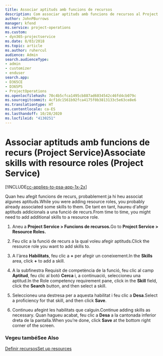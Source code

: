 ```yaml
---
title: Associar aptituds amb funcions de recursos
description: Com associar aptituds amb funcions de recursos al Project Service
author: JohnPBurrows
manager: kfend
ms.service: project-operations
ms.custom:
- dyn365-projectservice
ms.date: 8/03/2018
ms.topic: article
ms.author: ruhercul
audience: Admin
search.audienceType:
- admin
- customizer
- enduser
search.app:
- D365CE
- D365PS
- ProjectOperations
ms.openlocfilehash: 70c4b5cfca1495cb887ad6034542c46fd4cb079c
ms.sourcegitcommit: 4cf1dc1561b92fca4175f0b3813133c5e63ce8e6
ms.translationtype: HT
ms.contentlocale: ca-ES
ms.lasthandoff: 10/28/2020
ms.locfileid: "4130251"
---
```

# <a name="associate-skills-with-resource-roles-project-service"></a><span data-ttu-id="d48a8-103">Associar aptituds amb funcions de recurs (Project Service)</span><span class="sxs-lookup"><span data-stu-id="d48a8-103">Associate skills with resource roles (Project Service)</span></span>

[!INCLUDE[cc-applies-to-psa-app-1x-2x](../includes/cc-applies-to-psa-app-1x-2x.md)]

<span data-ttu-id="d48a8-104">Quan heu afegit funcions de recurs, probablement ja hi heu associat algunes aptituds.</span><span class="sxs-lookup"><span data-stu-id="d48a8-104">While you were adding resource roles, you probably already associated some skills to them.</span></span> <span data-ttu-id="d48a8-105">De tant en tant, haureu d'afegir aptituds addicionals a una funció de recurs.</span><span class="sxs-lookup"><span data-stu-id="d48a8-105">From time to time, you might need to add additional skills to a resource role.</span></span>  
  
1.  <span data-ttu-id="d48a8-106">Aneu a **Project Service > Funcions de recursos.**</span><span class="sxs-lookup"><span data-stu-id="d48a8-106">Go to **Project Service > Resource Roles.**</span></span>  
  
2.  <span data-ttu-id="d48a8-107">Feu clic a la funció de recurs a la qual voleu afegir aptituds.</span><span class="sxs-lookup"><span data-stu-id="d48a8-107">Click the resource role you want to add skills to.</span></span>  
  
3.  <span data-ttu-id="d48a8-108">A l'àrea **Habilitats**, feu clic a **+** per afegir un coneixement.</span><span class="sxs-lookup"><span data-stu-id="d48a8-108">In the **Skills** area, click **+** to add a skill.</span></span>  
  
4.  <span data-ttu-id="d48a8-109">A la subfinestra Requisit de competència de la funció, feu clic al camp **Aptitud**, feu clic al botó **Cerca** i, a continuació, seleccioneu una aptitud.</span><span class="sxs-lookup"><span data-stu-id="d48a8-109">In the Role competency requirement pane, click in the **Skill** field, click the **Search** button,  and then select a skill.</span></span>  
  
5.  <span data-ttu-id="d48a8-110">Seleccioneu una destresa per a aquesta habilitat i feu clic a **Desa**.</span><span class="sxs-lookup"><span data-stu-id="d48a8-110">Select a proficiency for that skill, and then click **Save**.</span></span>  
  
6.  <span data-ttu-id="d48a8-111">Continueu afegint les habilitats que calguin.</span><span class="sxs-lookup"><span data-stu-id="d48a8-111">Continue adding skills as necessary.</span></span> <span data-ttu-id="d48a8-112">Quan hagueu acabat, feu clic a **Desa** a la cantonada inferior dreta de la pantalla.</span><span class="sxs-lookup"><span data-stu-id="d48a8-112">When you’re done, click **Save** at the bottom right corner of the screen.</span></span>  
  
### <a name="see-also"></a><span data-ttu-id="d48a8-113">Vegeu també</span><span class="sxs-lookup"><span data-stu-id="d48a8-113">See Also</span></span>  
 [<span data-ttu-id="d48a8-114">Definir recursos</span><span class="sxs-lookup"><span data-stu-id="d48a8-114">Set up resources</span></span>](../psa/set-up-resources.md)
